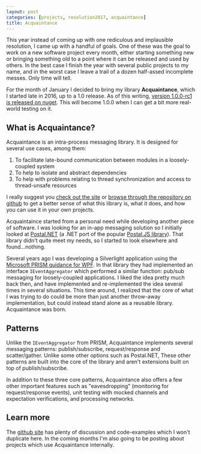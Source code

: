 ```yaml
---
layout: post
categories: [projects, resolution2017, acquaintance]
title: Acquaintance
---
```


This year instead of coming up with one rediculous and implausible resolution, I came up with a handful of goals. One of these was the goal to work on a new software project every month, either starting something new or bringing something old to a point where it can be released and used by others. In the best case I finish the year with several public projects to my name, and in the worst case I leave a trail of a dozen half-assed incomplete messes. Only time will tell.

For the month of January I decided to bring my library **Acquaintance**, which I started late in 2016, up to a 1.0 release. As of this writing, [version 1.0.0-rc1 is released on nuget](https://www.nuget.org/packages/Acquaintance). This will become 1.0.0 when I can get a bit more real-world testing on it.

## What is Acquaintance?

Acquaintance is an intra-process messaging library. It is designed for several use cases, among them:

1) To facilitate late-bound communication between modules in a loosely-coupled system
2) To help to isolate and abstract dependencies
3) To help with problems relating to thread synchronization and access to thread-unsafe resources

I really suggest you [check out the site](http://whiteknight.github.io/Acquaintance) or
[browse through the repository on github](http://github.com/Whiteknight/Acquaintance) to get a better sense of what this library is, what it does, and how you can use it in your own projects.

Acquaintaince started from a personal need while developing another piece of software. I was looking for an in-app messaging solution so I initially looked at [Postal.NET](https://github.com/rjperes/Postal.NET) (a .NET port of the popular [Postal.JS library](https://github.com/postaljs/postal.js)). That library didn't quite meet my needs, so I started to look elsewhere and found...nothing.

Several years ago I was developing a Silverlight application using the [Microsoft PRISM guidance for WPF](https://msdn.microsoft.com/en-us/library/ff648612.aspx). In that library they had implemented an interface `IEventAggregator` which performed a similar function: pub/sub messaging for loosely-coupled applications. I liked the idea pretty much back then, and have implemented and re-implemented the idea several times in several situations. This time around, I realized that the core of what I was trying to do could be more than just another throw-away implementation, but could instead stand alone as a reusable library. Acquaintance was born.

## Patterns

Unlike the `IEventAggregator` from PRISM, Acquaintance implements several messaging patterns: publish/subscribe, request/response and scatter/gather. Unlike some other options such as Postal.NET, These other patterns are built into the core of the library and aren't extensions built on top of publish/subscribe.

In addition to these three core patterns, Acquaintance also offers a few other important features such as "eavesdropping" (monitoring for request/response events), unit testing with mocked channels and expectation verifications, and processing networks.

## Learn more

The [github site](http://whiteknight.github.io/Acquaintance) has plenty of discussion and code-examples which I won't duplicate here. In the coming months I'm also going to be posting about projects which use Acquaintance internally.
